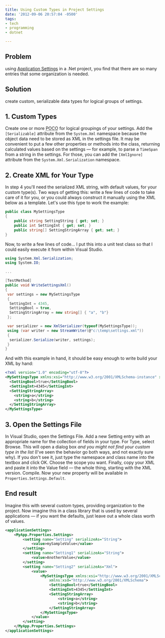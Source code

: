 ```yaml
---
title: Using Custom Types in Project Settings
date: '2012-09-06 20:57:04 -0500'
tags:
- tech
- programming
- dotnet

---
```


## Problem

using [Application
Settings](https://msdn.microsoft.com/en-us/library/k4s6c3a0.aspx) in a .Net project, you find that there are so many entries that
some organization is needed.

## Solution

create custom, serializable data types for logical groups of
settings.

<!-- truncate -->

## 1. Custom Types

Create one or more <abbr title="Plain Old C(sharp) Object">POCO</abbr> for
logical groupings of your settings. Add the `[Serializable]` attribute from the
`System.Xml` namespace because the object data need to be stored as XML in the
settings file. It may be convenient to put a few other properties or methods
into the class, returning calculated values based on the settings &mdash; for
example, to parse a `TimeSpan` from a string in the settings. For those, you can
add the `[XmlIgnore]` attribute from the `System.Xml.Serialization` namespace.

## 2. Create XML for Your Type

In step 4 you'll need the serialized XML string, with default values, for your
custom type(s). Two ways of getting this: write a few lines of code to take care
of it for you, or you could always construct it manually using the XML below as
a template. Let's use this type to work the example:

```csharp
public class MySettingsType
{
    public string SettingString { get; set; }
    public int SettingInt { get; set; }
    public string[] SettingStringArray { get; set; }
}
```

Now, to write a few lines of code&hellip; I put this into a unit test class so
that I could easily execute it from within Visual Studio.

```csharp
using System.Xml.Serialization;
using System.IO;

...

[TestMethod]
public void WriteSettingsXml()
{
 var settings = new MySettingsType
 {
  SettingInt = 4345,
  SettingBool = true,
  SettingStringArray = new string[] { "a", "b"}
 };

 var serializer = new XmlSerializer(typeof(MySettingsType));
 using (var writer = new StreamWriter(@"c:\temp\settings.xml"))
 {
  serializer.Serialize(writer, settings);
 }
}
```

And with this example in hand, it should be easy enough to write build your XML
by hand:

```xml
<?xml version="1.0" encoding="utf-8"?>
<MySettingsType xmlns:xsi="http://www.w3.org/2001/XMLSchema-instance" xmlns:xsd="http://www.w3.org/2001/XMLSchema">
  <SettingBool>true</SettingBool>
  <SettingInt>4345</SettingInt>
  <SettingStringArray>
    <string>a</string>
    <string>b</string>
  </SettingStringArray>
</MySettingsType>
```

## 3. Open the Settings File

In Visual Studio, open the Settings File. Add a new Setting entry with an appropriate name for the collection of fields in your type. For Type, select Browse. This will open a dialog box _and you might not find your custom type in the list_ (I've seen the behavior go both ways, and not exactly sure why). If you don't see it, just type the namespace and class name into the textbox and click OK. Choose the scope you want. Finally, copy your XML and paste it into the Value field &mdash; the whole thing, starting with the XML version. Compile. Now your new property will be available in `Properties.Settings.Default`.

## End result

Imagine this with several custom types, providing organization to the project. Now imagine this in a class library that is used by several applications &mdash; if you want the defaults, just leave out a whole class worth of values.

```xml
<applicationSettings>
    <MyApp.Properties.Settings>
        <setting name="Setting" serializeAs="String">
            <value>mySampleValue</value>
        </setting>
        <setting name="Setting1" serializeAs="String">
            <value>AnotherValue</value>
        </setting>
        <setting name="Setting2" serializeAs="Xml">
            <value>
                <MySettingsType xmlns:xsi="http://www.w3.org/2001/XMLSchema-instance"
                    xmlns:xsd="http://www.w3.org/2001/XMLSchema">
                    <SettingBool>true</SettingBool>
                    <SettingInt>4345</SettingInt>
                    <SettingStringArray>
                        <string>a</string>
                        <string>b</string>
                    </SettingStringArray>
                </MySettingsType>
            </value>
        </setting>
    </MyApp.Properties.Settings>
</applicationSettings>
```
